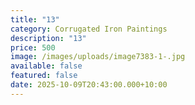 ```yaml
---
title: "13"
category: Corrugated Iron Paintings
description: "13"
price: 500
image: /images/uploads/image7383-1-.jpg
available: false
featured: false
date: 2025-10-09T20:43:00.000+10:00
---
```

